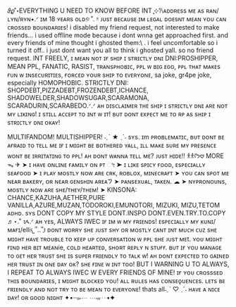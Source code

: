 𝜗𝜚˚⋆EVERYTHING U NEED TO KNOW BEFORE INT
ֶָ֢⊹𐙚ᴀᴅᴅʀᴇss ᴍᴇ ᴀs ʀᴀɴ/ʟʏɴ/ʀʏɴ⭑.ᐟ
ɪᴍ 18 ʏᴇᴀʀs ᴏʟᴅ୭ ˚. ᵎᵎ
ᴊᴜsᴛ ʙᴇᴄᴀᴜsᴇ ɪᴍ ʟᴇɢᴀʟ ᴅᴏᴇsɴᴛ ᴍᴇᴀɴ ʏᴏᴜ ᴄᴀɴ ᴄʀᴏssᴇᴅ ʙᴏᴜɴᴅᴀʀɪᴇs!
i disabled my friend request, not interested to make friends... i used offline mode because i dont wnna get approached first. and every friends of mine thought i ghosted them:\ . i feel uncomfortable so i turned it off.. i just dont want you all to think i ghosted yall. so no friend request.
INT FREELY, ɪ ᴍᴇᴀɴ ɴᴏᴛ ɪғ sʜɪᴘ ɪ sᴛʀɪᴄᴛʟʏ ᴅɴɪ
DNI:PROSHIPPER, MEAN PPL, FANATIC, RASIST, ᴛʀᴀɴsᴘʜᴏʙɪᴄ, ᴘᴘʟ ᴡ ʙɪɢ ᴇɢᴏ, ᴘᴘʟ ᴛʜᴀᴛ ᴍᴀᴋᴇs ғᴜɴ ᴡ ɪɴsᴇᴄᴜʀɪᴛɪᴇs, ғᴏʀᴄᴇᴅ ʏᴏᴜʀ sʜɪᴘ ᴛᴏ ᴇᴠᴇʀʏᴏɴᴇ, sa joke, gr4pe joke, especially HOMOPHOBIC.
STRICTLY DNI:
SHOPDEBT,PIZZADEBT,FROZENDEBT,ICHANCE,
SHADOWELDER,SHADOWSUGAR,SCARAMONA,
SCARADURIN,SCARABEDO.ᐟ.ᐟ
ᴀʜ ᴅɪsᴄʟᴀɪᴍᴇʀ ᴛʜᴇ sʜɪᴘ ɪ sᴛʀɪᴄᴛʟʏ ᴅɴɪ ᴀʀᴇ ɴᴏᴛ ᴍʏ ʟɪᴋɪɴɢ! ɪ sᴛɪʟʟ ᴀᴄᴄᴇᴘᴛ ᴛᴏ ɪɴᴛ ᴡ ɪᴛ! ʙᴜᴛ ᴅᴏɴᴛ ᴇxᴘᴇᴄᴛ ᴍᴇ ᴛᴏ ʀᴘ ᴀs sʜɪᴘ ɪ sᴛʀɪᴄᴛʟʏ ᴅɴɪ ᴏᴋᴀʏ!

MULTIFANDOM! MULTISHIPPER! ˗ˏˋ ★ ˎˊ˗
sʏs. ɪm ᴘʀᴏʙʟᴇᴍᴀᴛɪᴄ, ʙᴜᴛ ᴅᴏɴᴛ ʙᴇ ᴀғʀᴀɪᴅ ᴛᴏ ᴛᴇʟʟ ᴍᴇ ɪғ ɪ ᴍɪɢʜᴛ ʙᴇ ʙᴏᴛʜᴇʀᴇᴅ ʏᴀʟʟ, ɪʟʟ ᴍᴀᴋᴇ sᴜʀᴇ ᴍʏ ᴘʀᴇsᴇɴᴄᴇ ᴡᴏɴᴛ ʙᴇ ɪʀʀɪᴛᴀᴛɪɴɢ ᴛᴏ ᴘᴘʟ! ᴀʜ ᴅᴏɴᴛ ᴡᴀɴɴᴀ ᴛᴇʟʟ ᴍᴇ? ᴊᴜsᴛ ʜɪᴅᴇ!!
 𐀪𐀪ᡣ𐭩𖹭
MOREᯓ  ✈︎
➤ ɪ ʜᴀᴠᴇ ᴏɴʟɪɴᴇ ғᴀᴍɪʟʏ ᴏɴ ᴘᴛ ೀ
➤ ɪ ʟɪᴋᴇ sᴘɪᴄʏ ғᴏᴏᴅ, ᴇsᴘᴇᴄɪᴀʟʟʏ sᴇᴀғᴏᴏᴅ
➤ ɪ ᴘʟᴀʏ ᴍᴏsᴛʟʏ ɴᴏᴡ ᴀʀᴇ ᴄʀᴋ, ʀᴏʙʟᴏx,
ᴍɪɴᴇᴄʀᴀғᴛ
➤ ʏᴏᴜ ᴄᴀɴ sᴘᴏᴛ ᴍᴇ ɴᴇᴀʀ ʙᴀᴋᴇʀʏ, ᴏʀ ɴᴇᴀʀ ɢᴇɴsʜɪɴ ᴀʀᴇᴀ𑁤
➤ ᴘᴀɴsᴇxᴜᴀʟ, ᴛᴀᴋᴇɴ. ☁︎
➤ ɴʏᴘʀᴏɴᴏᴜɴs, ᴍᴏsᴛʟʏ ɴᴏᴡ ᴀʀᴇ sʜᴇ/ᴛʜᴇʏ/ᴛʜᴇᴍ!
➤ KINSONA: CHANCE,KAZUHA,AETHER,PURE VANILLA,AZURE,MUZAN,TODOROKI,EMUNOTORI, MIZUKI, MIZU,TETOM
ᴀᴅʜᴅ. sʏs
DONT COPY MY STYLE
DONT.INSPO
DONT.EVEN.TRY.TO.COPY
♬⋆.˚
ᝰ.ᐟ
ᴀʜ ʏᴇs, ALWAYS IWEC ɪғ ɪᴍ ᴡ ᴍʏ ғʀɪᴇɴᴅs!
ᴇsᴘᴇᴄɪᴀʟʟʏ ᴍʏ ᴋᴜɴɪ/ᴍᴀғɪ/elli𐔌՞..՞𐦯 ᴅᴏɴᴛ ᴡᴏʀʀʏ sʜᴇ ᴊᴜsᴛ sʜʏ ᴏʀ ᴍᴏsᴛʟʏ ᴄᴀɴᴛ ɪɴᴛ ᴍᴜᴄʜ ᴄᴜᴢ sʜᴇ ᴍɪɢʜᴛ ʜᴀᴠᴇ ᴛʀᴏᴜʙʟᴇ ᴛᴏ ᴋᴇᴇᴘ ᴜᴘ ᴄᴏɴᴠᴇʀsᴀᴛɪᴏɴ ᴡ ᴘᴘʟ sʜᴇ ᴊᴜsᴛ ᴍᴇt. ʏᴏᴜ ᴍɪɢʜᴛ ғɪɴᴅ ʜᴇʀ ʙɪᴛ ᴍᴇᴀɴie, ᴄᴏʟᴅ ʜᴇᴀʀᴛᴇᴅ, sʜᴏʀᴛ ʀᴇᴘʟʏ ɴ sᴛᴜғғ. ʙᴜᴛ ɪғ ʏᴏᴜ ᴍᴀɴᴀɢᴇ ᴛᴏ ɢᴇᴛ ʜᴇʀ ᴛʀᴜsᴛ sʜᴇ ɪs sᴜᴘᴇʀ ғʀɪᴇɴᴅʟʏ ᴛᴏ ᴛᴀʟᴋ ᴡ! ᴀʜ ᴅᴏɴᴛ ᴇxᴘᴇᴄᴛᴇᴅ ᴛᴏ ɢᴀɪɴᴇᴅ ʜᴇʀ ᴛʀᴜsᴛ ɪɴ ᴏɴᴇ ᴅᴀʏ ᴏᴋ? sʜᴇ ғɪɴᴇ ᴡ ɪɴᴛ ᴛᴏᴏ! BUT I WARNING U TO ALWAYS, I REPEAT TO ALWAYS IWEC W EVERY FRIENDS OF MINE!
ɪғ ʏᴏᴜ ᴄʀᴏsssᴇᴅ ᴛʜɪs ʙᴏᴜɴᴅᴀʀɪᴇs, ɪ ᴍɪɢʜᴛ ʙʟᴏᴄᴋᴇᴅ ʏᴏᴜ! ᴀʟʟ ʀᴜʟᴇs ʜᴀs ᴄᴏɴsᴇǫᴜᴇɴᴄᴇs. ʟᴇᴛs ʙᴇ ғʀɪᴇɴᴅʟʏ ᴀɴᴅ ɴᴏᴛ ᴛʀʏ ᴛᴏ ʙᴇ ᴍᴇᴀɴ ᴛᴏ ᴇᴠᴇʀʏᴏɴᴇ!
thats all˗ˏˋ ♡ ˎˊ˗
ʜᴀᴠᴇ ᴀ ɴɪᴄᴇ ᴅᴀʏ! ᴏʀ ɢᴏᴏᴅ ɴɪɢʜᴛ
✦•┈๑⋅⋯ ⋯⋅๑┈•✦
